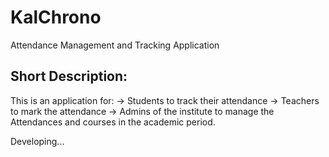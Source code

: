 # KalChrono
Attendance Management and Tracking Application

Short Description:
------------------
This is an application for:
-> Students to track their attendance
-> Teachers to mark the attendance
-> Admins of the institute to manage the Attendances and courses in the academic period.

Developing...